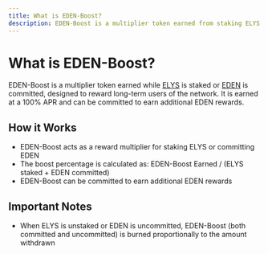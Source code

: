 ```yaml
---
title: What is EDEN-Boost?
description: EDEN-Boost is a multiplier token earned from staking ELYS or committing EDEN, designed to reward long-term users.
---
```


# What is EDEN-Boost?

EDEN-Boost is a multiplier token earned while [ELYS](./elys) is staked or [EDEN](./eden) is committed, designed to reward long-term users of the network. It is earned at a 100% APR and can be committed to earn additional EDEN rewards.

## How it Works
- EDEN-Boost acts as a reward multiplier for staking ELYS or committing EDEN
- The boost percentage is calculated as: EDEN-Boost Earned / (ELYS staked + EDEN committed)
- EDEN-Boost can be committed to earn additional EDEN rewards

## Important Notes
- When ELYS is unstaked or EDEN is uncommitted, EDEN-Boost (both committed and uncommitted) is burned proportionally to the amount withdrawn
